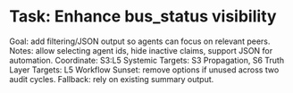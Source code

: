 # Task: Enhance bus_status visibility
Goal: add filtering/JSON output so agents can focus on relevant peers.
Notes: allow selecting agent ids, hide inactive claims, support JSON for automation.
Coordinate: S3:L5
Systemic Targets: S3 Propagation, S6 Truth
Layer Targets: L5 Workflow
Sunset: remove options if unused across two audit cycles.
Fallback: rely on existing summary output.
